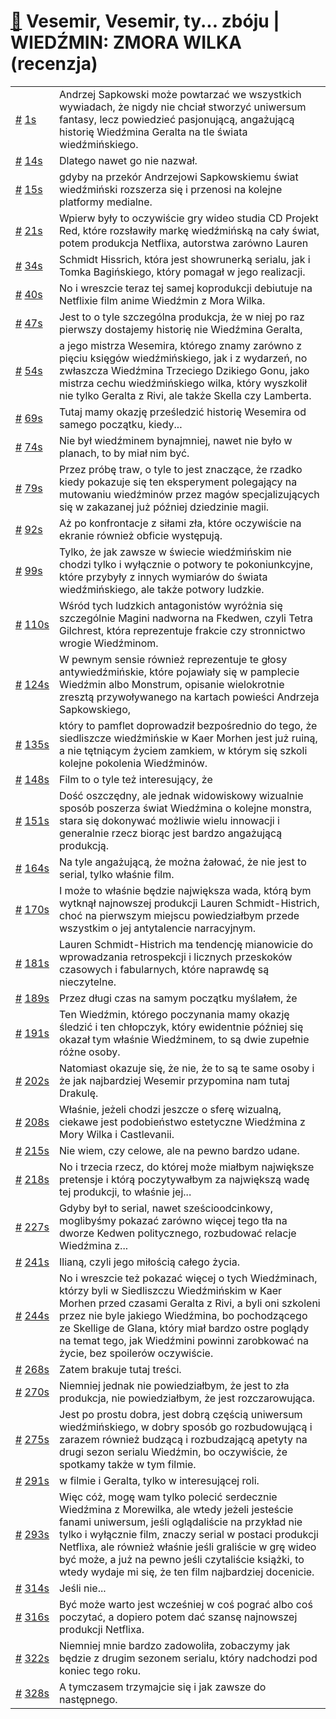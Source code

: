 # [🔗](https://www.youtube.com/watch?v=UKFyFYQ8n5s) Vesemir, Vesemir, ty... zbóju | WIEDŹMIN: ZMORA WILKA (recenzja)

<table>
    <tr id="t1">
        <td><a href="#t1">#</a>&nbsp;<a href="https://www.youtube.com/watch?v=UKFyFYQ8n5s&t=1">1s</a></td>
        <td>Andrzej Sapkowski może powtarzać we wszystkich wywiadach, że nigdy nie chciał stworzyć uniwersum fantasy, lecz powiedzieć pasjonującą, angażującą historię Wiedźmina Geralta na tle świata wiedźmińskiego.</td>
    </tr>
    <tr id="t14">
        <td><a href="#t14">#</a>&nbsp;<a href="https://www.youtube.com/watch?v=UKFyFYQ8n5s&t=14">14s</a></td>
        <td>Dlatego nawet go nie nazwał.</td>
    </tr>
    <tr id="t15">
        <td><a href="#t15">#</a>&nbsp;<a href="https://www.youtube.com/watch?v=UKFyFYQ8n5s&t=15">15s</a></td>
        <td>gdyby na przekór Andrzejowi Sapkowskiemu świat wiedźmiński rozszerza się i przenosi na kolejne platformy medialne.</td>
    </tr>
    <tr id="t21">
        <td><a href="#t21">#</a>&nbsp;<a href="https://www.youtube.com/watch?v=UKFyFYQ8n5s&t=21">21s</a></td>
        <td>Wpierw były to oczywiście gry wideo studia CD Projekt Red, które rozsławiły markę wiedźmińską na cały świat, potem produkcja Netflixa, autorstwa zarówno Lauren</td>
    </tr>
    <tr id="t34">
        <td><a href="#t34">#</a>&nbsp;<a href="https://www.youtube.com/watch?v=UKFyFYQ8n5s&t=34">34s</a></td>
        <td>Schmidt Hissrich, która jest showrunerką serialu, jak i Tomka Bagińskiego, który pomagał w jego realizacji.</td>
    </tr>
    <tr id="t40">
        <td><a href="#t40">#</a>&nbsp;<a href="https://www.youtube.com/watch?v=UKFyFYQ8n5s&t=40">40s</a></td>
        <td>No i wreszcie teraz tej samej koprodukcji debiutuje na Netflixie film anime Wiedźmin z Mora Wilka.</td>
    </tr>
    <tr id="t47">
        <td><a href="#t47">#</a>&nbsp;<a href="https://www.youtube.com/watch?v=UKFyFYQ8n5s&t=47">47s</a></td>
        <td>Jest to o tyle szczególna produkcja, że w niej po raz pierwszy dostajemy historię nie Wiedźmina Geralta,</td>
    </tr>
    <tr id="t54">
        <td><a href="#t54">#</a>&nbsp;<a href="https://www.youtube.com/watch?v=UKFyFYQ8n5s&t=54">54s</a></td>
        <td>a jego mistrza Wesemira, którego znamy zarówno z pięciu księgów wiedźmińskiego, jak i z wydarzeń, no zwłaszcza Wiedźmina Trzeciego Dzikiego Gonu, jako mistrza cechu wiedźmińskiego wilka, który wyszkolił nie tylko Geralta z Rivi, ale także Skella czy Lamberta.</td>
    </tr>
    <tr id="t69">
        <td><a href="#t69">#</a>&nbsp;<a href="https://www.youtube.com/watch?v=UKFyFYQ8n5s&t=69">69s</a></td>
        <td>Tutaj mamy okazję prześledzić historię Wesemira od samego początku, kiedy...</td>
    </tr>
    <tr id="t74">
        <td><a href="#t74">#</a>&nbsp;<a href="https://www.youtube.com/watch?v=UKFyFYQ8n5s&t=74">74s</a></td>
        <td>Nie był wiedźminem bynajmniej, nawet nie było w planach, to by miał nim być.</td>
    </tr>
    <tr id="t79">
        <td><a href="#t79">#</a>&nbsp;<a href="https://www.youtube.com/watch?v=UKFyFYQ8n5s&t=79">79s</a></td>
        <td>Przez próbę traw, o tyle to jest znaczące, że rzadko kiedy pokazuje się ten eksperyment polegający na mutowaniu wiedźminów przez magów specjalizujących się w zakazanej już później dziedzinie magii.</td>
    </tr>
    <tr id="t92">
        <td><a href="#t92">#</a>&nbsp;<a href="https://www.youtube.com/watch?v=UKFyFYQ8n5s&t=92">92s</a></td>
        <td>Aż po konfrontacje z siłami zła, które oczywiście na ekranie również obficie występują.</td>
    </tr>
    <tr id="t99">
        <td><a href="#t99">#</a>&nbsp;<a href="https://www.youtube.com/watch?v=UKFyFYQ8n5s&t=99">99s</a></td>
        <td>Tylko, że jak zawsze w świecie wiedźmińskim nie chodzi tylko i wyłącznie o potwory te pokoniunkcyjne, które przybyły z innych wymiarów do świata wiedźmińskiego, ale także potwory ludzkie.</td>
    </tr>
    <tr id="t110">
        <td><a href="#t110">#</a>&nbsp;<a href="https://www.youtube.com/watch?v=UKFyFYQ8n5s&t=110">110s</a></td>
        <td>Wśród tych ludzkich antagonistów wyróżnia się szczególnie Magini nadworna na Fkedwen, czyli Tetra Gilchrest, która reprezentuje frakcie czy stronnictwo wrogie Wiedźminom.</td>
    </tr>
    <tr id="t124">
        <td><a href="#t124">#</a>&nbsp;<a href="https://www.youtube.com/watch?v=UKFyFYQ8n5s&t=124">124s</a></td>
        <td>W pewnym sensie również reprezentuje te głosy antywiedźmińskie, które pojawiały się w pamplecie Wiedźmin albo Monstrum, opisanie wielokrotnie zresztą przywoływanego na kartach powieści Andrzeja Sapkowskiego,</td>
    </tr>
    <tr id="t135">
        <td><a href="#t135">#</a>&nbsp;<a href="https://www.youtube.com/watch?v=UKFyFYQ8n5s&t=135">135s</a></td>
        <td>który to pamflet doprowadził bezpośrednio do tego, że siedliszcze wiedźmińskie w Kaer Morhen jest już ruiną, a nie tętniącym życiem zamkiem, w którym się szkoli kolejne pokolenia Wiedźminów.</td>
    </tr>
    <tr id="t148">
        <td><a href="#t148">#</a>&nbsp;<a href="https://www.youtube.com/watch?v=UKFyFYQ8n5s&t=148">148s</a></td>
        <td>Film to o tyle też interesujący, że</td>
    </tr>
    <tr id="t151">
        <td><a href="#t151">#</a>&nbsp;<a href="https://www.youtube.com/watch?v=UKFyFYQ8n5s&t=151">151s</a></td>
        <td>Dość oszczędny, ale jednak widowiskowy wizualnie sposób poszerza świat Wiedźmina o kolejne monstra, stara się dokonywać możliwie wielu innowacji i generalnie rzecz biorąc jest bardzo angażującą produkcją.</td>
    </tr>
    <tr id="t164">
        <td><a href="#t164">#</a>&nbsp;<a href="https://www.youtube.com/watch?v=UKFyFYQ8n5s&t=164">164s</a></td>
        <td>Na tyle angażującą, że można żałować, że nie jest to serial, tylko właśnie film.</td>
    </tr>
    <tr id="t170">
        <td><a href="#t170">#</a>&nbsp;<a href="https://www.youtube.com/watch?v=UKFyFYQ8n5s&t=170">170s</a></td>
        <td>I może to właśnie będzie największa wada, którą bym wytknął najnowszej produkcji Lauren Schmidt-Histrich, choć na pierwszym miejscu powiedziałbym przede wszystkim o jej antytalencie narracyjnym.</td>
    </tr>
    <tr id="t181">
        <td><a href="#t181">#</a>&nbsp;<a href="https://www.youtube.com/watch?v=UKFyFYQ8n5s&t=181">181s</a></td>
        <td>Lauren Schmidt-Histrich ma tendencję mianowicie do wprowadzania retrospekcji i licznych przeskoków czasowych i fabularnych, które naprawdę są nieczytelne.</td>
    </tr>
    <tr id="t189">
        <td><a href="#t189">#</a>&nbsp;<a href="https://www.youtube.com/watch?v=UKFyFYQ8n5s&t=189">189s</a></td>
        <td>Przez długi czas na samym początku myślałem, że</td>
    </tr>
    <tr id="t191">
        <td><a href="#t191">#</a>&nbsp;<a href="https://www.youtube.com/watch?v=UKFyFYQ8n5s&t=191">191s</a></td>
        <td>Ten Wiedźmin, którego poczynania mamy okazję śledzić i ten chłopczyk, który ewidentnie później się okazał tym właśnie Wiedźminem, to są dwie zupełnie różne osoby.</td>
    </tr>
    <tr id="t202">
        <td><a href="#t202">#</a>&nbsp;<a href="https://www.youtube.com/watch?v=UKFyFYQ8n5s&t=202">202s</a></td>
        <td>Natomiast okazuje się, że nie, że to są te same osoby i że jak najbardziej Wesemir przypomina nam tutaj Drakulę.</td>
    </tr>
    <tr id="t208">
        <td><a href="#t208">#</a>&nbsp;<a href="https://www.youtube.com/watch?v=UKFyFYQ8n5s&t=208">208s</a></td>
        <td>Właśnie, jeżeli chodzi jeszcze o sferę wizualną, ciekawe jest podobieństwo estetyczne Wiedźmina z Mory Wilka i Castlevanii.</td>
    </tr>
    <tr id="t215">
        <td><a href="#t215">#</a>&nbsp;<a href="https://www.youtube.com/watch?v=UKFyFYQ8n5s&t=215">215s</a></td>
        <td>Nie wiem, czy celowe, ale na pewno bardzo udane.</td>
    </tr>
    <tr id="t218">
        <td><a href="#t218">#</a>&nbsp;<a href="https://www.youtube.com/watch?v=UKFyFYQ8n5s&t=218">218s</a></td>
        <td>No i trzecia rzecz, do której może miałbym największe pretensje i którą poczytywałbym za największą wadę tej produkcji, to właśnie jej...</td>
    </tr>
    <tr id="t227">
        <td><a href="#t227">#</a>&nbsp;<a href="https://www.youtube.com/watch?v=UKFyFYQ8n5s&t=227">227s</a></td>
        <td>Gdyby był to serial, nawet sześcioodcinkowy, moglibyśmy pokazać zarówno więcej tego tła na dworze Kedwen politycznego, rozbudować relacje Wiedźmina z...</td>
    </tr>
    <tr id="t241">
        <td><a href="#t241">#</a>&nbsp;<a href="https://www.youtube.com/watch?v=UKFyFYQ8n5s&t=241">241s</a></td>
        <td>Ilianą, czyli jego miłością całego życia.</td>
    </tr>
    <tr id="t244">
        <td><a href="#t244">#</a>&nbsp;<a href="https://www.youtube.com/watch?v=UKFyFYQ8n5s&t=244">244s</a></td>
        <td>No i wreszcie też pokazać więcej o tych Wiedźminach, którzy byli w Siedliszczu Wiedźmińskim w Kaer Morhen przed czasami Geralta z Rivi, a byli oni szkoleni przez nie byle jakiego Wiedźmina, bo pochodzącego ze Skellige de Glana, który miał bardzo ostre poglądy na temat tego, jak Wiedźmini powinni zarobkować na życie, bez spoilerów oczywiście.</td>
    </tr>
    <tr id="t268">
        <td><a href="#t268">#</a>&nbsp;<a href="https://www.youtube.com/watch?v=UKFyFYQ8n5s&t=268">268s</a></td>
        <td>Zatem brakuje tutaj treści.</td>
    </tr>
    <tr id="t270">
        <td><a href="#t270">#</a>&nbsp;<a href="https://www.youtube.com/watch?v=UKFyFYQ8n5s&t=270">270s</a></td>
        <td>Niemniej jednak nie powiedziałbym, że jest to zła produkcja, nie powiedziałbym, że jest rozczarowująca.</td>
    </tr>
    <tr id="t275">
        <td><a href="#t275">#</a>&nbsp;<a href="https://www.youtube.com/watch?v=UKFyFYQ8n5s&t=275">275s</a></td>
        <td>Jest po prostu dobra, jest dobrą częścią uniwersum wiedźmińskiego, w dobry sposób go rozbudowującą i zarazem również budzącą i rozbudzającą apetyty na drugi sezon serialu Wiedźmin, bo oczywiście, że spotkamy także w tym filmie.</td>
    </tr>
    <tr id="t291">
        <td><a href="#t291">#</a>&nbsp;<a href="https://www.youtube.com/watch?v=UKFyFYQ8n5s&t=291">291s</a></td>
        <td>w filmie i Geralta, tylko w interesującej roli.</td>
    </tr>
    <tr id="t293">
        <td><a href="#t293">#</a>&nbsp;<a href="https://www.youtube.com/watch?v=UKFyFYQ8n5s&t=293">293s</a></td>
        <td>Więc cóż, mogę wam tylko polecić serdecznie Wiedźmina z Morewilka, ale wtedy jeżeli jesteście fanami uniwersum, jeśli oglądaliście na przykład nie tylko i wyłącznie film, znaczy serial w postaci produkcji Netflixa, ale również właśnie jeśli graliście w grę wideo być może, a już na pewno jeśli czytaliście książki, to wtedy wydaje mi się, że ten film najbardziej docenicie.</td>
    </tr>
    <tr id="t314">
        <td><a href="#t314">#</a>&nbsp;<a href="https://www.youtube.com/watch?v=UKFyFYQ8n5s&t=314">314s</a></td>
        <td>Jeśli nie...</td>
    </tr>
    <tr id="t316">
        <td><a href="#t316">#</a>&nbsp;<a href="https://www.youtube.com/watch?v=UKFyFYQ8n5s&t=316">316s</a></td>
        <td>Być może warto jest wcześniej w coś pograć albo coś poczytać, a dopiero potem dać szansę najnowszej produkcji Netflixa.</td>
    </tr>
    <tr id="t322">
        <td><a href="#t322">#</a>&nbsp;<a href="https://www.youtube.com/watch?v=UKFyFYQ8n5s&t=322">322s</a></td>
        <td>Niemniej mnie bardzo zadowoliła, zobaczymy jak będzie z drugim sezonem serialu, który nadchodzi pod koniec tego roku.</td>
    </tr>
    <tr id="t328">
        <td><a href="#t328">#</a>&nbsp;<a href="https://www.youtube.com/watch?v=UKFyFYQ8n5s&t=328">328s</a></td>
        <td>A tymczasem trzymajcie się i jak zawsze do następnego.</td>
    </tr>
</table>